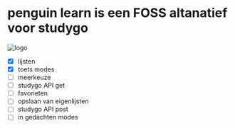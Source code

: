 # penguin learn is een FOSS altanatief voor studygo

![logo](https://github.com/studyGOgratis/penguin-learn/blob/6d16ec0670a12613ba1a9daa06b3734c03fc6706/IconKitchen-Output/ios/AppIcon~ios-marketing.png?raw=true)

 - [x] lijsten
 - [x] toets modes
 - [ ]  meerkeuze
 - [ ] studygo API get
 - [ ] favorieten
 - [ ] opslaan van eigenlijsten
 - [ ] studygo API post
 - [ ] in gedachten modes
